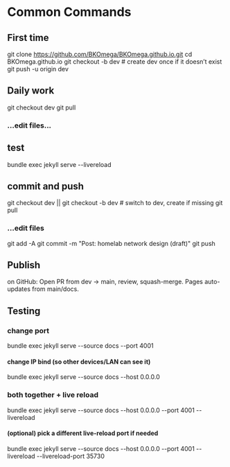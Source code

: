 # Common Commands

## First time

git clone https://github.com/BKOmega/BKOmega.github.io.git
cd BKOmega.github.io
git checkout -b dev        # create dev once if it doesn’t exist
git push -u origin dev

## Daily work

git checkout dev
git pull

### ...edit files...

## test

bundle exec jekyll serve --livereload

## commit and push

git checkout dev || git checkout -b dev  # switch to dev, create if missing
git pull

### ...edit files

git add -A
git commit -m "Post: homelab network design (draft)"
git push

## Publish

on GitHub: Open PR from dev → main, review, squash-merge.
Pages auto-updates from main/docs.


## Testing

### change port

bundle exec jekyll serve --source docs --port 4001

#### change IP bind (so other devices/LAN can see it)

bundle exec jekyll serve --source docs --host 0.0.0.0

### both together + live reload

bundle exec jekyll serve --source docs --host 0.0.0.0 --port 4001 --livereload

#### (optional) pick a different live-reload port if needed

bundle exec jekyll serve --source docs --host 0.0.0.0 --port 4001 --livereload --livereload-port 35730
